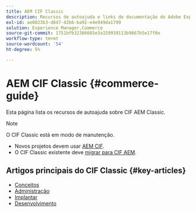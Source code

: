 ```yaml
---
title: AEM CIF Classic
description: Recursos de autoajuda e links de documentação do Adobe Experience Manager CIF Classic.
exl-id: ae0823b3-d847-42b6-ba92-e4e949da1799
solution: Experience Manager,Commerce
source-git-commit: 1751bfb32386685e3a159939113b9667b5e17f0e
workflow-type: tm+mt
source-wordcount: '54'
ht-degree: 5%

---
```



# AEM CIF Classic {#commerce-guide}

Esta página lista os recursos de autoajuda sobre CIF AEM Classic.

>[!NOTE]
>
>O CIF Classic está em modo de manutenção.
>
>* Novos projetos devem usar [AEM CIF](/help/commerce/cif/introduction.md).
>* O CIF Classic existente deve [migrar para CIF AEM](/help/commerce/cif/migration.md).

## Artigos principais do CIF Classic {#key-articles}

* [Conceitos ](administering/concepts.md)
* [Administração](administering/generic.md)
* [Implantar](deploying/ecommerce.md)
* [Desenvolvimento](developing/ecommerce.md)
